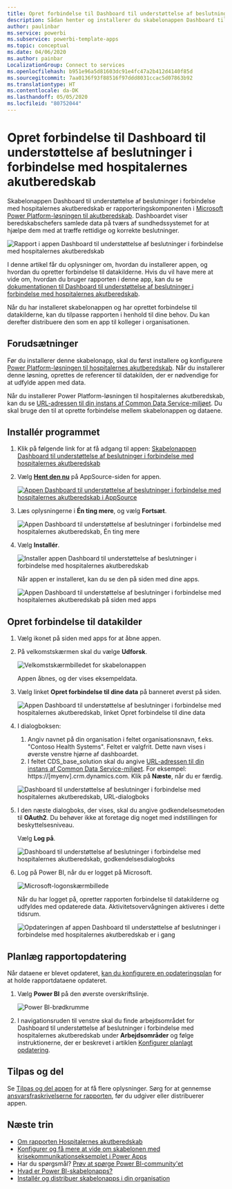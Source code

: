 ```yaml
---
title: Opret forbindelse til Dashboard til understøttelse af beslutninger i forbindelse med hospitalernes akutberedskab
description: Sådan henter og installerer du skabelonappen Dashboard til understøttelse af beslutninger i forbindelse med COVID-19, og sådan opretter du forbindelse til data
author: paulinbar
ms.service: powerbi
ms.subservice: powerbi-template-apps
ms.topic: conceptual
ms.date: 04/06/2020
ms.author: painbar
LocalizationGroup: Connect to services
ms.openlocfilehash: b951e96a5d81603dc91e4fc47a2b412d4140f85d
ms.sourcegitcommit: 7aa0136f93f88516f97ddd8031ccac5d07863b92
ms.translationtype: HT
ms.contentlocale: da-DK
ms.lasthandoff: 05/05/2020
ms.locfileid: "80752044"
---
```

# <a name="connect-to-the-hospital-emergency-response-decision-support-dashboard"></a>Opret forbindelse til Dashboard til understøttelse af beslutninger i forbindelse med hospitalernes akutberedskab
Skabelonappen Dashboard til understøttelse af beslutninger i forbindelse med hospitalernes akutberedskab er rapporteringskomponenten i [Microsoft Power Platform-løsningen til akutberedskab](https://powerapps.microsoft.com/blog/emergency-response-solution-a-microsoft-power-platform-solution-for-healthcare-emergency-response/). Dashboardet viser beredskabschefers samlede data på tværs af sundhedssystemet for at hjælpe dem med at træffe rettidige og korrekte beslutninger.

![Rapport i appen Dashboard til understøttelse af beslutninger i forbindelse med hospitalernes akutberedskab](media/service-connect-to-health-emergency-response/service-health-emergency-response-app-report.png)

I denne artikel får du oplysninger om, hvordan du installerer appen, og hvordan du opretter forbindelse til datakilderne. Hvis du vil have mere at vide om, hvordan du bruger rapporten i denne app, kan du se [dokumentationen til Dashboard til understøttelse af beslutninger i forbindelse med hospitalernes akutberedskab](https://docs.microsoft.com/powerapps/sample-apps/emergency-response/deploy-configure#view-the-power-bi-dashboard).

Når du har installeret skabelonappen og har oprettet forbindelse til datakilderne, kan du tilpasse rapporten i henhold til dine behov. Du kan derefter distribuere den som en app til kolleger i organisationen.

## <a name="prerequisites"></a>Forudsætninger

Før du installerer denne skabelonapp, skal du først installere og konfigurere [Power Platform-løsningen til hospitalernes akutberedskab](https://docs.microsoft.com/powerapps/sample-apps/emergency-response/deploy-configure). Når du installerer denne løsning, oprettes de referencer til datakilden, der er nødvendige for at udfylde appen med data.

Når du installerer Power Platform-løsningen til hospitalernes akutberedskab, kan du se [URL-adressen til din instans af Common Data Service-miljøet](https://docs.microsoft.com/powerapps/sample-apps/emergency-response/deploy-configure#publish-the-power-bi-dashboard). Du skal bruge den til at oprette forbindelse mellem skabelonappen og dataene.

## <a name="install-the-app"></a>Installér programmet

1. Klik på følgende link for at få adgang til appen: [Skabelonappen Dashboard til understøttelse af beslutninger i forbindelse med hospitalernes akutberedskab](https://appsource.microsoft.com/en-us/product/power-bi/pbi-contentpacks.powerapps_healthcare)

1. Vælg [**Hent den nu**](https://appsource.microsoft.com/en-us/product/power-bi/pbi-contentpacks.powerapps_healthcare) på AppSource-siden for appen.

    [![Appen Dashboard til understøttelse af beslutninger i forbindelse med hospitalernes akutberedskab i AppSource](media/service-connect-to-health-emergency-response/service-health-emergency-response-app-appsource-get-it-now.png)](https://appsource.microsoft.com/en-us/product/power-bi/pbi-contentpacks.powerapps_healthcare)

1. Læs oplysningerne i **Én ting mere**, og vælg **Fortsæt**.

    ![Appen Dashboard til understøttelse af beslutninger i forbindelse med hospitalernes akutberedskab, Én ting mere](media/service-connect-to-health-emergency-response/service-health-emergency-response-1-more-thing.png)

1. Vælg **Installér**. 

    ![Installer appen Dashboard til understøttelse af beslutninger i forbindelse med hospitalernes akutberedskab](media/service-connect-to-health-emergency-response/service-health-emergency-response-select-install.png)

    Når appen er installeret, kan du se den på siden med dine apps.

   ![Appen Dashboard til understøttelse af beslutninger i forbindelse med hospitalernes akutberedskab på siden med apps](media/service-connect-to-health-emergency-response/service-health-emergency-response-app-apps-page-icon.png)

## <a name="connect-to-data-sources"></a>Opret forbindelse til datakilder

1. Vælg ikonet på siden med apps for at åbne appen.

1. På velkomstskærmen skal du vælge **Udforsk**.

   ![Velkomstskærmbilledet for skabelonappen](media/service-connect-to-health-emergency-response/service-health-emergency-response-app-splash-screen.png)

   Appen åbnes, og der vises eksempeldata.

1. Vælg linket **Opret forbindelse til dine data** på banneret øverst på siden.

   ![Appen Dashboard til understøttelse af beslutninger i forbindelse med hospitalernes akutberedskab, linket Opret forbindelse til dine data](media/service-connect-to-health-emergency-response/service-health-emergency-response-app-connect-data.png)

1. I dialogboksen:
   1. Angiv navnet på din organisation i feltet organisationsnavn, f.eks. "Contoso Health Systems". Feltet er valgfrit. Dette navn vises i øverste venstre hjørne af dashboardet.
   1. I feltet CDS_base_solution skal du angive [URL-adressen til din instans af Common Data Service-miljøet](https://docs.microsoft.com/powerapps/sample-apps/emergency-response/deploy-configure#publish-the-power-bi-dashboard). For eksempel: https://[myenv].crm.dynamics.com. Klik på **Næste**, når du er færdig.

   ![Dashboard til understøttelse af beslutninger i forbindelse med hospitalernes akutberedskab, URL-dialogboks](media/service-connect-to-health-emergency-response/service-health-emergency-response-app-url-dialog.png)

1. I den næste dialogboks, der vises, skal du angive godkendelsesmetoden til **OAuth2**. Du behøver ikke at foretage dig noget med indstillingen for beskyttelsesniveau.

   Vælg **Log på**.

   ![Dashboard til understøttelse af beslutninger i forbindelse med hospitalernes akutberedskab, godkendelsesdialogboks](media/service-connect-to-health-emergency-response/service-health-emergency-response-app-authentication-dialog.png)

1. Log på Power BI, når du er logget på Microsoft.

   ![Microsoft-logonskærmbillede](media/service-connect-to-health-emergency-response/service-health-emergency-response-app-microsoft-login.png)

   Når du har logget på, opretter rapporten forbindelse til datakilderne og udfyldes med opdaterede data. Aktivitetsovervågningen aktiveres i dette tidsrum.

   ![Opdateringen af appen Dashboard til understøttelse af beslutninger i forbindelse med hospitalernes akutberedskab er i gang](media/service-connect-to-health-emergency-response/service-health-emergency-response-app-refresh-monitor.png)

## <a name="schedule-report-refresh"></a>Planlæg rapportopdatering

Når dataene er blevet opdateret, [kan du konfigurere en opdateringsplan](../refresh-scheduled-refresh.md) for at holde rapportdataene opdateret.

1. Vælg **Power BI** på den øverste overskriftslinje.

   ![Power BI-brødkrumme](media/service-connect-to-health-emergency-response/service-health-emergency-response-app-powerbi-breadcrumb.png)

1. I navigationsruden til venstre skal du finde arbejdsområdet for Dashboard til understøttelse af beslutninger i forbindelse med hospitalernes akutberedskab under **Arbejdsområder** og følge instruktionerne, der er beskrevet i artiklen [Konfigurer planlagt opdatering](../refresh-scheduled-refresh.md).

## <a name="customize-and-share"></a>Tilpas og del

Se [Tilpas og del appen](../service-template-apps-install-distribute.md#customize-and-share-the-app) for at få flere oplysninger. Sørg for at gennemse [ansvarsfraskrivelserne for rapporten](../create-reports/sample-covid-19-us.md#disclaimers), før du udgiver eller distribuerer appen.

## <a name="next-steps"></a>Næste trin
* [Om rapporten Hospitalernes akutberedskab](https://docs.microsoft.com/powerapps/sample-apps/emergency-response/deploy-configure#view-the-power-bi-dashboard)
* [Konfigurer og få mere at vide om skabelonen med krisekommunikationseksemplet i Power Apps](https://docs.microsoft.com/powerapps/maker/canvas-apps/sample-crisis-communication-app)
* Har du spørgsmål? [Prøv at spørge Power BI-community'et](https://community.powerbi.com/)
* [Hvad er Power BI-skabelonapps?](../service-template-apps-overview.md)
* [Installér og distribuer skabelonapps i din organisation](../service-template-apps-install-distribute.md)
